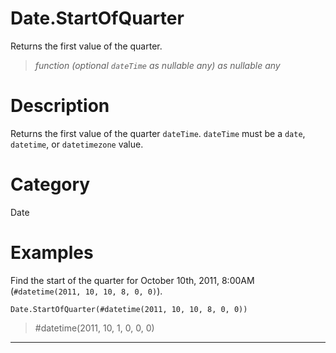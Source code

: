 # Date.StartOfQuarter
Returns the first value of the quarter.
> _function (optional <code>dateTime</code> as nullable any) as nullable any_

# Description 
Returns the first value of the quarter <code>dateTime</code>.
      <code>dateTime</code> must be a <code>date</code>, <code>datetime</code>, or <code>datetimezone</code> value.
# Category 
Date
# Examples 
Find the start of the quarter for October 10th, 2011, 8:00AM (<code>#datetime(2011, 10, 10, 8, 0, 0)</code>).
```
Date.StartOfQuarter(#datetime(2011, 10, 10, 8, 0, 0))
```
> #datetime(2011, 10, 1, 0, 0, 0)
***
